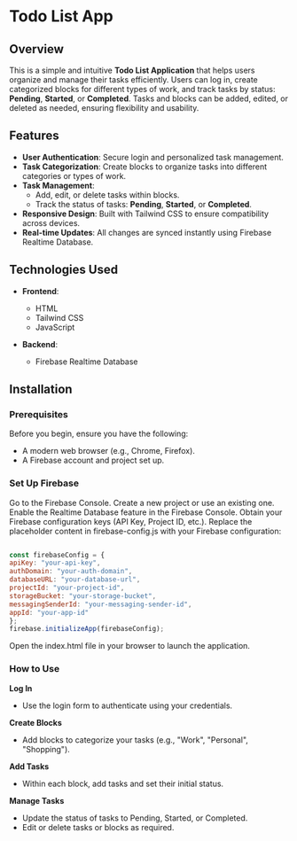 # Todo List App  

## Overview  
This is a simple and intuitive **Todo List Application** that helps users organize and manage their tasks efficiently. Users can log in, create categorized blocks for different types of work, and track tasks by status: **Pending**, **Started**, or **Completed**. Tasks and blocks can be added, edited, or deleted as needed, ensuring flexibility and usability.  

## Features  
- **User Authentication**: Secure login and personalized task management.  
- **Task Categorization**: Create blocks to organize tasks into different categories or types of work.  
- **Task Management**:  
  - Add, edit, or delete tasks within blocks.  
  - Track the status of tasks: **Pending**, **Started**, or **Completed**.  
- **Responsive Design**: Built with Tailwind CSS to ensure compatibility across devices.  
- **Real-time Updates**: All changes are synced instantly using Firebase Realtime Database.  

## Technologies Used  
- **Frontend**:  
  - HTML  
  - Tailwind CSS  
  - JavaScript  

- **Backend**:  
  - Firebase Realtime Database  

## Installation  

### Prerequisites  
Before you begin, ensure you have the following:  
- A modern web browser (e.g., Chrome, Firefox).  
- A Firebase account and project set up.  



### Set Up Firebase

Go to the Firebase Console.
Create a new project or use an existing one.
Enable the Realtime Database feature in the Firebase Console.
Obtain your Firebase configuration keys (API Key, Project ID, etc.).
Replace the placeholder content in firebase-config.js with your Firebase configuration:
   ```javascript

const firebaseConfig = {
  apiKey: "your-api-key",
  authDomain: "your-auth-domain",
  databaseURL: "your-database-url",
  projectId: "your-project-id",
  storageBucket: "your-storage-bucket",
  messagingSenderId: "your-messaging-sender-id",
  appId: "your-app-id"
};
firebase.initializeApp(firebaseConfig);

  ```

Open the index.html file in your browser to launch the application.

### How to Use

**Log In**
- Use the login form to authenticate using your credentials.

**Create Blocks**
- Add blocks to categorize your tasks (e.g., "Work", "Personal", "Shopping").

**Add Tasks**
- Within each block, add tasks and set their initial status.

**Manage Tasks**
- Update the status of tasks to Pending, Started, or Completed.
- Edit or delete tasks or blocks as required.




